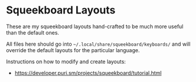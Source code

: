 # Squeekboard Layouts

These are my squeekboard layouts hand-crafted to be much more useful
than the default ones.

All files here should go into `~/.local/share/squeekboard/keyboards/`
and will override the default layouts for the particular language.

Instructions on how to modify and create layouts:

* https://developer.puri.sm/projects/squeekboard/tutorial.html
